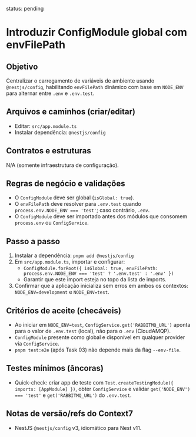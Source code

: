status: pending

# Introduzir ConfigModule global com envFilePath

## Objetivo
Centralizar o carregamento de variáveis de ambiente usando `@nestjs/config`, habilitando `envFilePath` dinâmico com base em `NODE_ENV` para alternar entre `.env` e `.env.test`.

## Arquivos e caminhos (criar/editar)
- Editar: `src/app.module.ts`
- Instalar dependência: `@nestjs/config`

## Contratos e estruturas
N/A (somente infraestrutura de configuração).

## Regras de negócio e validações
- O `ConfigModule` deve ser global (`isGlobal: true`).
- O `envFilePath` deve resolver para `.env.test` quando `process.env.NODE_ENV === 'test'`; caso contrário, `.env`.
- O `ConfigModule` deve ser importado antes dos módulos que consomem `process.env` ou `ConfigService`.

## Passo a passo
1. Instalar a dependência: `pnpm add @nestjs/config`
2. Em `src/app.module.ts`, importar e configurar:
   - `ConfigModule.forRoot({ isGlobal: true, envFilePath: process.env.NODE_ENV === 'test' ? '.env.test' : '.env' })`
   - Garantir que este import esteja no topo da lista de imports.
3. Confirmar que a aplicação inicializa sem erros em ambos os contextos: `NODE_ENV=development` e `NODE_ENV=test`.

## Critérios de aceite (checáveis)
- Ao iniciar em `NODE_ENV=test`, `ConfigService.get('RABBITMQ_URL')` aponta para o valor de `.env.test` (local), não para o `.env` (CloudAMQP).
- `ConfigModule` presente como global e disponível em qualquer provider via `ConfigService`.
- `pnpm test:e2e` (após Task 03) não depende mais da flag `--env-file`.

## Testes mínimos (âncoras)
- Quick-check: criar app de teste com `Test.createTestingModule({ imports: [AppModule] })`, obter `ConfigService` e validar `get('NODE_ENV') === 'test'` e `get('RABBITMQ_URL')` do `.env.test`.

## Notas de versão/refs do Context7
- NestJS `@nestjs/config` v3, idiomático para Nest v11.

